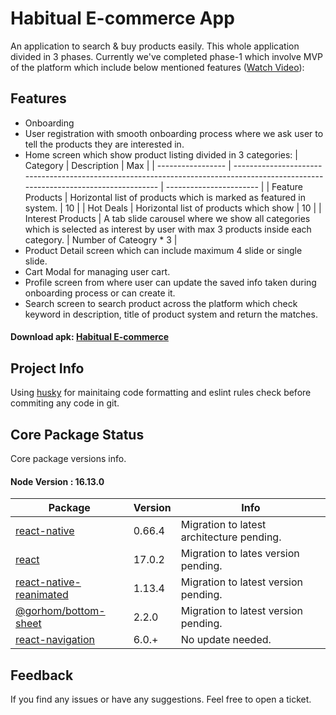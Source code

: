 # Habitual E-commerce App

An application to search & buy products easily. This whole application divided in 3 phases.
Currently we've completed phase-1 which involve MVP of the platform which include below mentioned features ([Watch Video](https://www.linkedin.com/feed/update/urn:li:activity:6943989872491659264/)):

## Features

- Onboarding
- User registration with smooth onboarding process where we ask user to tell the products they are interested in.
- Home screen which show product listing divided in 3 categories:
  | Category | Description | Max |
  | ----------------- | --------------------------------------------------------------------------------------------------------------------------------- | ----------------------- |
  | Feature Products | Horizontal list of products which is marked as featured in system. | 10 |
  | Hot Deals | Horizontal list of products which show | 10 |
  | Interest Products | A tab slide carousel where we show all categories which is selected as interest by user with max 3 products inside each category. | Number of Cateogry \* 3 |
- Product Detail screen which can include maximum 4 slide or single slide.
- Cart Modal for managing user cart.
- Profile screen from where user can update the saved info taken during onboarding process or
  can create it.
- Search screen to search product across the platform which check keyword in description, title of product system and return the matches.

#### Download apk: [Habitual E-commerce](https://drive.google.com/file/d/1d9h0HWm-55JlYyOQu1Fmefy06xT2aSd7/view?usp=sharing)

## Project Info

Using [husky](https://www.npmjs.com/package/husky) for mainitaing code formatting and eslint rules check before commiting any code in git.

## Core Package Status

Core package versions info.

#### Node Version : 16.13.0

| Package                                                                        | Version | Info                                      |
| ------------------------------------------------------------------------------ | ------- | ----------------------------------------- |
| [react-native](https://reactnative.dev/)                                       | 0.66.4  | Migration to latest architecture pending. |
| [react](https://reactjs.org/)                                                  | 17.0.2  | Migration to lates version pending.       |
| [react-native-reanimated](https://docs.swmansion.com/react-native-reanimated/) | 1.13.4  | Migration to latest version pending.      |
| [@gorhom/bottom-sheet](https://gorhom.github.io/react-native-bottom-sheet/)    | 2.2.0   | Migration to latest version pending.      |
| [react-navigation](https://reactnavigation.org/)                               | 6.0.+   | No update needed.                         |

## Feedback

If you find any issues or have any suggestions. Feel free to open a ticket.
